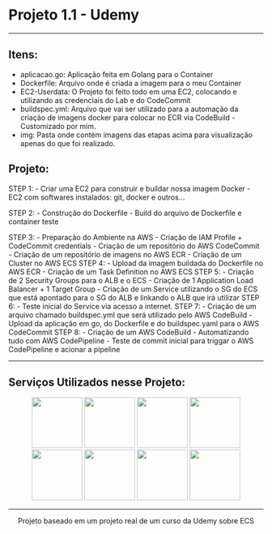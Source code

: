 # Projeto 1.1 -  Udemy

----

## Itens:

* aplicacao.go: Aplicação feita em Golang para o Container
* Dockerfile: Arquivo onde é criada a imagem para o meu Container
* EC2-Userdata: O Projeto foi feito todo em uma EC2, colocando e utilizando as credenciais do Lab e do CodeCommit
* buildspec.yml: Arquivo que vai ser utilizado para a automação da criação de imagens docker para colocar no ECR via CodeBuild - Customizado por mim.
* img: Pasta onde contém imagens das etapas acima para visualização apenas do que foi realizado.

## Projeto:

STEP 1:
    - Criar uma EC2 para construir e buildar nossa imagem Docker
    - EC2 com softwares instalados: git, docker e outros...

STEP 2:
    - Construção do Dockerfile
    - Build do arquivo de Dockerfile e container teste

STEP 3:
    - Preparação do Ambiente na AWS
        - Criação de IAM Profile + CodeCommit credentials
        - Criação de um repositório do AWS CodeCommit
        - Criação de um repositório de imagens no AWS ECR
        - Criação de um Cluster no AWS ECS
STEP 4:
    - Upload da imagem buildada do Dockerfile no AWS ECR
    - Criação de um Task Definition no AWS ECS
STEP 5:
    - Criação de 2 Security Groups para o ALB e o ECS
    - Criação de 1 Application Load Balancer + 1 Target Group
    - Criação de um Service utilizando o SG do ECS que está apontado para o SG do ALB e linkando o ALB que irá utilizar
STEP 6:
    - Teste inicial do Service via acesso a internet.
STEP 7:
    - Criação de um arquivo chamado buildspec.yml que será utilizado pelo AWS CodeBuild
    - Upload da aplicação em go, do Dockerfile e do buildspec.yaml para o AWS CodeCommit
STEP 8:
    - Criação de um AWS CodeBuild
    - Automatizando tudo com AWS CodePipeline
    - Teste de commit inicial para triggar o AWS CodePipeline e acionar a pipeline


-----

## Serviços Utilizados nesse Projeto:

<div align="center">
    <img src="https://www.fintail.me/icons/Amazon-Elastic-Container-Service.png" width="100" text-align="bottom">
    <img src="https://www.fintail.me/icons/Amazon-EC2.png" width="100">
    <img src="https://avatars.githubusercontent.com/u/78044749?v=4" width="100">
    <img src="https://www.fintail.me/icons/Elastic-Load-Balancing-ELB.png" width="100">
    <img src="https://www.fintail.me/icons/Amazon-VPC.png" width="100">
    <img src="https://www.fintail.me/icons/AWS-CodeCommit.png" width="100">
    <img src="https://www.fintail.me/icons/AWS-CodeBuild.png" width="100">
    <img src="https://www.fintail.me/icons/AWS-CodePipeline.png" width="100">
</div>

-----------
<p align=center>Projeto baseado em um projeto real de um curso da Udemy sobre ECS</p>
